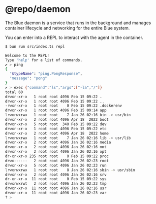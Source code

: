 # @repo/daemon

The Blue daemon is a service that runs in the background and manages container
lifecycle and networking for the entire Blue system.

You can enter into a REPL to interact with the agent in the container.

```sh
$ bun run src/index.ts repl

Welcome to the REPL!
Type 'help' for a list of commands.
✔ > ping
{
  "$typeName": "ping.PongResponse",
  "message": "pong"
}
✔ > exec {"command":"ls","args":["-la","/"]}
total 60
drwxr-xr-x   1 root root 4096 Feb 15 09:22 .
drwxr-xr-x   1 root root 4096 Feb 15 09:22 ..
-rwxr-xr-x   1 root root    0 Feb 15 09:22 .dockerenv
drwxr-xr-x   1 root root 4096 Feb 15 09:14 app
lrwxrwxrwx   1 root root    7 Jan 26 02:16 bin -> usr/bin
drwxr-xr-x   2 root root 4096 Apr 18  2022 boot
drwxr-xr-x   5 root root  340 Feb 15 09:22 dev
drwxr-xr-x   1 root root 4096 Feb 15 09:22 etc
drwxr-xr-x   2 root root 4096 Apr 18  2022 home
lrwxrwxrwx   1 root root    7 Jan 26 02:16 lib -> usr/lib
drwxr-xr-x   2 root root 4096 Jan 26 02:16 media
drwxr-xr-x   2 root root 4096 Jan 26 02:16 mnt
drwxr-xr-x   2 root root 4096 Jan 26 02:16 opt
dr-xr-xr-x 235 root root    0 Feb 15 09:22 proc
drwx------   2 root root 4096 Jan 26 02:23 root
drwxr-xr-x   5 root root 4096 Jan 26 02:23 run
lrwxrwxrwx   1 root root    8 Jan 26 02:16 sbin -> usr/sbin
drwxr-xr-x   2 root root 4096 Jan 26 02:16 srv
dr-xr-xr-x  11 root root    0 Feb 15 09:22 sys
drwxrwxrwt   2 root root 4096 Jan 26 02:23 tmp
drwxr-xr-x  11 root root 4096 Jan 26 02:16 usr
drwxr-xr-x  11 root root 4096 Jan 26 02:23 var
? >
```

